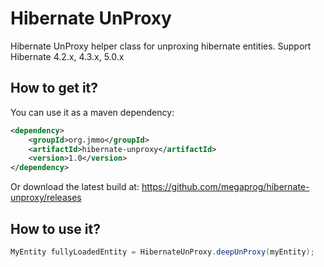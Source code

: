 # Hibernate UnProxy

Hibernate UnProxy helper class for unproxing hibernate entities. Support Hibernate 4.2.x, 4.3.x, 5.0.x

## How to get it?

You can use it as a maven dependency:

```xml
<dependency>
    <groupId>org.jmmo</groupId>
    <artifactId>hibernate-unproxy</artifactId>
    <version>1.0</version>
</dependency>
```

Or download the latest build at:
    https://github.com/megaprog/hibernate-unproxy/releases

## How to use it?

```java
MyEntity fullyLoadedEntity = HibernateUnProxy.deepUnProxy(myEntity);
```
    